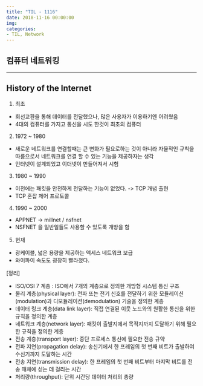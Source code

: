 ```yaml
---
title: "TIL - 1116"
date: 2018-11-16 00:00:00
img:
categories:
- TIL, Network
---
```


## 컴퓨터 네트워킹

----

## History of the Internet
1. 최초
- 회선교환을 통해 데이터를 전달했으나, 많은 사용자가 이용하기엔 어려웠음
- 4대의 컴퓨터를 가지고 통신을 시도 한것이 최초의 컴퓨터

2. 1972 ~ 1980
- 새로운 네트워크를 연결할때는 큰 변화가 필요로하는 것이 아니라 자율적인 규칙을 따름으로서 네트워크를 연결 할 수 있는 기능을 제공하자는 생각
- 인터넷이 설계되었고 이더넷이 만들어져서 시험

3. 1980 ~ 1990
- 이전에는 패킷을 안전하게 전달하는 기능이 없었다.  -> TCP 개념 출현
- TCP  혼잡 제어 프로토콜

4. 1990 ~ 2000
- APPNET -> millnet / nsfnet
- NSFNET 을 일반일들도 사용할 수 있도록 개방을 함

5. 현재
- 광케이블, 넓은 용량을 제공하는 액세스 네트워크 보급
- 와이파이 속도도 굉장히 빨라졌다.

[정리]
- ISO/OSI 7 계층 : ISO에서 7개의 계층으로 정의한 개방형 시스템 통신 구조
- 물리 계층(physical layer): 전파 또는 전기 신호를 전달하기 위한 모듈레이션(modulation)과 디모듈레이션(demodulation) 기술을 정의한 계층
- 데이터 링크 계층(data link layer): 직접 연결된 이웃 노드와의 원활한 통신을 위한 규칙을 정의한 계층
- 네트워크 계층(network layer): 패킷이 출발지에서 목적지까지 도달하기 위해 필요한 규칙을 정의한 계층
- 전송 계층(transport layer): 종단 프로세스 통신에 필요한 전송 규약
- 전파 지연(propagation delay): 송신기에서 한 프레임의 첫 번째 비트가 출발하여 수신기까지 도달하는 시간
- 전송 지연(transmission delay): 한 프레임의 첫 번째 비트부터 마지막 비트를 전송 매체에 싣는 데 걸리는 시간
- 처리량(throughput): 단위 시간당 데이터 처리의 총량
